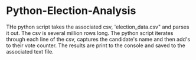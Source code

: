 # Python-Election-Analysis

THe python script takes the associated csv, 'election_data.csv" and parses it out. 
The csv is several million rows long. The python script iterates through each line of the csv, captures the candidate's name and then add's to their vote counter. The results are print to the console and saved to the associated text file. 

